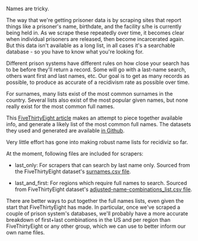 Names are tricky.
 
The way that we're getting prisoner data is by scraping sites that report things like a prisoner's name, birthdate, and the facility s/he is currently being held in. As we scrape these repeatedly over time, it becomes clear when individual prisoners are released, then become incarcerated again. But this data isn't available as a long list, in all cases it's a searchable database - so you have to know what you're looking for.

Different prison systems have different rules on how close your search has to be before they'll return a record. Some will go with a last-name search, others want first and last names, etc. Our goal is to get as many records as possible, to produce as accurate of a recidivism rate as possible over time.

For surnames, many lists exist of the most common surnames in the country. Several lists also exist of the most popular given names, but none really exist for the most common full names.

This [FiveThirtyEight article](https://fivethirtyeight.com/features/whats-the-most-common-name-in-america/) makes an attempt to piece together available info, and generate a likely list of the most common full names. The datasets they used and generated are available [in Github](https://github.com/fivethirtyeight/data/tree/master/most-common-name).

Very little effort has gone into making robust name lists for recidiviz so far.

At the moment, following files are included for scrapers:
- last_only: For scrapers that can search by last name only. Sourced from the FiveThirtyEight dataset's [surnames.csv file](https://github.com/fivethirtyeight/data/blob/master/most-common-name/surnames.csv). 

- last_and_first: For regions which require full names to search. Sourced from FiveThirtyEight dataset's [adjusted-name-combinations_list.csv file](https://github.com/fivethirtyeight/data/blob/master/most-common-name/adjusted-name-combinations-list.csv).


There are better ways to put together the full names lists, even given the start that FiveThirtyEight has made. In particular, once we've scraped a couple of prison system's databases, we'll probably have a more accurate breakdown of first+last combinations in the US and per region than FiveThirtyEight or any other group, which we can use to better inform our own name files.
